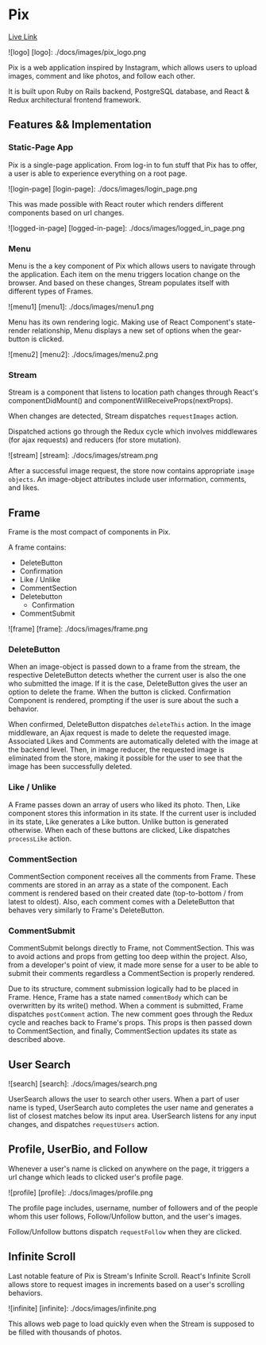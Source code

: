 # Pix

[Live Link][pix]

[pix]: http://www.projectpix.io/

![logo]
[logo]: ./docs/images/pix_logo.png

Pix is a web application inspired by Instagram, which allows users to upload images, comment and like photos, and follow each other.

It is built upon Ruby on Rails backend, PostgreSQL database, and React & Redux architectural frontend framework.

## Features && Implementation

### Static-Page App
Pix is a single-page application. From log-in to fun stuff that Pix has to offer,
a user is able to experience everything on a root page.

![login-page]
[login-page]: ./docs/images/login_page.png

This was made possible with React router which renders different components based on url changes.

![logged-in-page]
[logged-in-page]: ./docs/images/logged_in_page.png

### Menu
Menu is the a key component of Pix which allows users to navigate through the application.
Each item on the menu triggers location change on the browser. And based on these changes, Stream populates itself with different types of Frames.

![menu1]
[menu1]: ./docs/images/menu1.png

Menu has its own rendering logic. Making use of React Component's state-render relationship,
Menu displays a new set of options when the gear-button is clicked.

![menu2]
[menu2]: ./docs/images/menu2.png

### Stream
Stream is a component that listens to location path changes through React's componentDidMount() and componentWillReceiveProps(nextProps).

When changes are detected, Stream dispatches `requestImages` action.

Dispatched actions go through the Redux cycle which involves middlewares (for ajax requests) and reducers (for store mutation).

![stream]
[stream]: ./docs/images/stream.png

After a successful image request, the store now contains appropriate `image objects`.
An image-object attributes include user information, comments, and likes.

## Frame

Frame is the most compact of components in Pix.

A frame contains:
 * DeleteButton
  * Confirmation  
 * Like / Unlike
 * CommentSection
  * Deletebutton
    * Confirmation
 * CommentSubmit

 ![frame]
 [frame]: ./docs/images/frame.png

### DeleteButton

When an image-object is passed down to a frame from the stream, the respective DeleteButton
detects whether the current user is also the one who submitted the image. If it is the case,
DeleteButton gives the user an option to delete the frame. When the button is clicked. Confirmation Component is rendered, prompting if the user is sure about the such a behavior.

When confirmed, DeleteButton dispatches `deleteThis` action. In the image middleware, an Ajax request is made to delete the requested image. Associated Likes and Comments are automatically deleted with the image at the backend level. Then, in image reducer, the requested image is eliminated from the store, making it possible for the user to see that the image has been successfully deleted.

### Like / Unlike

A Frame passes down an array of users who liked its photo. Then, Like component stores this information in its state. If the current user is included in its state, Like generates a Like button. Unlike button is generated otherwise. When each of these buttons are clicked, Like dispatches `processLike` action.

### CommentSection

CommentSection component receives all the comments from Frame. These comments are stored in an array as a state of the component. Each comment is rendered based on their created date (top-to-bottom / from latest to oldest). Also, each comment comes with a DeleteButton that behaves very similarly to Frame's DeleteButton.

### CommentSubmit

CommentSubmit belongs directly to Frame, not CommentSection. This was to avoid actions and props from getting too deep within the project. Also, from a developer's point of view, it made more sense for a user to be able to submit their comments regardless a CommentSection is properly rendered.

Due to its structure, comment submission logically had to be placed in Frame. Hence, Frame has a state named `commentBody` which can be overwritten by its write() method. When a comment is submitted, Frame dispatches `postComment` action. The new comment goes through the Redux cycle and reaches back to Frame's props. This props is then passed down to CommentSection, and finally, CommentSection updates its state as described above.

## User Search
![search]
[search]: ./docs/images/search.png

UserSearch allows the user to search other users. When a part of user name is typed, UserSearch auto completes the user name and generates a list of closest matches below its input area.
UserSearch listens for any input changes, and dispatches `requestUsers` action.

## Profile, UserBio, and Follow

Whenever a user's name is clicked on anywhere on the page, it triggers a url change which leads to clicked user's profile page.

![profile]
[profile]: ./docs/images/profile.png

The profile page includes, username, number of followers and of the people whom this user follows, Follow/Unfollow button, and the user's images.

Follow/Unfollow buttons dispatch `requestFollow` when they are clicked.

## Infinite Scroll

Last notable feature of Pix is Stream's Infinite Scroll. React's Infinite Scroll allows store to
request images in increments based on a user's scrolling behaviors.

![infinite]
[infinite]: ./docs/images/infinite.png

This allows web page to load quickly even when the Stream is supposed to be filled with thousands of photos.  
